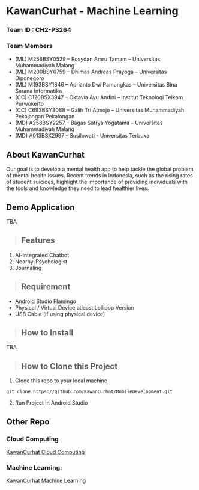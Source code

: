 # KawanCurhat - Machine Learning

### Team ID : CH2-PS264
### Team Members
* (ML) M258BSY0529 – Rosydan Amru Tamam – Universitas Muhammadiyah Malang
* (ML) M200BSY0759 – Dhimas Andreas Prayoga – Universitas Diponegoro
* (ML) M193BSY1846 – Aprianto Dwi Pamungkas – Universitas Bina Sarana Informatika
* (CC) C120BSX3947 – Oktavia Ayu Andini – Institut Teknologi Telkom Purwokerto
* (CC) C693BSY3088 – Galih Tri Atmojo – Universitas Muhammadiyah Pekajangan Pekalongan
* (MD) A258BSY2257 – Bagas Satrya Yogatama – Universitas Muhammadiyah Malang
* (MD) A013BSX2997 - Susilowati - Universitas Terbuka

## About KawanCurhat
Our goal is to develop a mental health app to help tackle the global problem of mental health issues. Recent trends in Indonesia, such as the rising rates of student suicides, highlight the importance of providing individuals with the tools and knowledge they need to lead healthier lives.

## Demo Application
TBA

> ## Features
1. AI-integrated Chatbot
2. Nearby-Psychologist
3. Journaling

> ## Requirement
* Android Studio Flamingo
* Physical / Virtual Device atleast Lollipop Version
* USB Cable (if using physical device)

> ## How to Install
TBA

> ## How to Clone this Project
  1. Clone this repo to your local machine
  ```
  git clone https://github.com/KawanCurhat/MobileDevelopment.git
  ```

  2. Run Project in Android Studio

## Other Repo
### Cloud Computing
[KawanCurhat Cloud Computing](https://github.com/KawanCurhat/CloudComputing)
### Machine Learning:
[KawanCurhat Machine Learning](https://github.com/KawanCurhat/MachineLearning)
